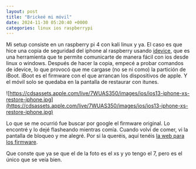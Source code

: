 ```yaml
---
layout: post
title: "Brickeé mi móvil"
date: 2024-11-30 05:20:40 +0000 
categories: linux ios raspberrypi
---
```


Mi setup consiste en un raspberry pi 4 con kali linux y ya. El caso es que hice una copia de seguridad del iphone al raspberry usando [idevice](https://libimobiledevice.org/), que es una herramienta que te permite comunicarte de manera fácil con ios desde linux o windows. Después de hacer la copia, empecé a probar comandos de idevice, lo que provocó que me cargase (no se ni como) la partición de iBoot. iBoot es el firmware con el que arrancan los dispositivos de apple. Y el móvil solo se quedaba en la pantalla de restaurar con itunes. 

![https://cdsassets.apple.com/live/7WUAS350/images/ios/ios13-iphone-xs-restore-iphone.jpg](https://cdsassets.apple.com/live/7WUAS350/images/ios/ios13-iphone-xs-restore-iphone.jpg)

Lo que se me ocurrió fue buscar por google el firmware original. Lo encontré y lo dejé flasheando mientras comía. Cuando volví de comer, vi la pantalla de bloqueo y me alegré. Por si la queréis, aquí tenéis [la web para los firmware](https://ipsw.me/). 

Que conste que ya se que el de la foto es el xs y yo tengo el 7, pero es el único que se veía bien.